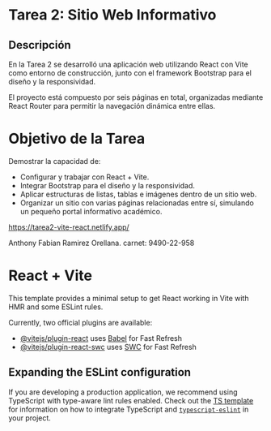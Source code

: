 # Tarea 2: Sitio Web Informativo

## Descripción

En la Tarea 2 se desarrolló una aplicación web utilizando React con Vite como entorno de construcción, junto con el framework Bootstrap para el diseño y la responsividad.

El proyecto está compuesto por seis páginas en total, organizadas mediante React Router para permitir la navegación dinámica entre ellas.

# Objetivo de la Tarea

Demostrar la capacidad de:
* Configurar y trabajar con React + Vite.
* Integrar Bootstrap para el diseño y la responsividad.
* Aplicar estructuras de listas, tablas e imágenes dentro de un sitio web.
* Organizar un sitio con varias páginas relacionadas entre sí, simulando un pequeño portal informativo académico.

https://tarea2-vite-react.netlify.app/

Anthony Fabian Ramirez Orellana. carnet: 9490-22-958

















# React + Vite

This template provides a minimal setup to get React working in Vite with HMR and some ESLint rules.

Currently, two official plugins are available:

- [@vitejs/plugin-react](https://github.com/vitejs/vite-plugin-react/blob/main/packages/plugin-react) uses [Babel](https://babeljs.io/) for Fast Refresh
- [@vitejs/plugin-react-swc](https://github.com/vitejs/vite-plugin-react/blob/main/packages/plugin-react-swc) uses [SWC](https://swc.rs/) for Fast Refresh

## Expanding the ESLint configuration

If you are developing a production application, we recommend using TypeScript with type-aware lint rules enabled. Check out the [TS template](https://github.com/vitejs/vite/tree/main/packages/create-vite/template-react-ts) for information on how to integrate TypeScript and [`typescript-eslint`](https://typescript-eslint.io) in your project.

